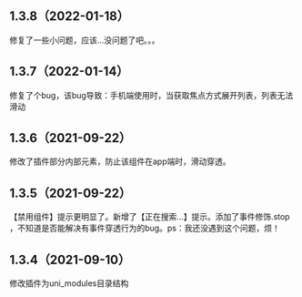 ## 1.3.8（2022-01-18）
修复了一些小问题，应该...没问题了吧。。。
## 1.3.7（2022-01-14）
修复了个bug，该bug导致：手机端使用时，当获取焦点方式展开列表，列表无法滑动
## 1.3.6（2021-09-22）
修改了插件部分内部元素，防止该组件在app端时，滑动穿透。
## 1.3.5（2021-09-22）
【禁用组件】提示更明显了。新增了【正在搜索...】提示。添加了事件修饰.stop ，不知道是否能解决有事件穿透行为的bug。ps：我还没遇到这个问题，烦！
## 1.3.4（2021-09-10）
修改插件为uni_modules目录结构
